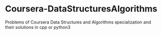 # Coursera-DataStructuresAlgorithms
Problems of Coursera Data Structures and Algorithms specialization and their solutions in cpp or python3
